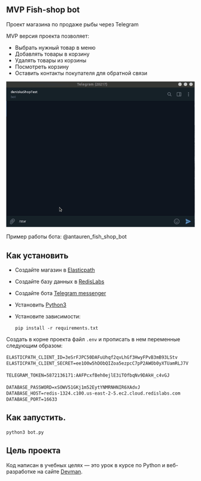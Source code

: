 ## MVP Fish-shop bot

Проект магазина по продаже рыбы через Telegram

MVP версия проекта позволяет:
- Выбрать нужный товар в меню
- Добавлять товары в корзину
- Удалять товары из корзины
- Посмотреть корзину
- Оставить контакты покупателя для обратной связи

<img src="screenshots/fish-shop.gif"/>    

Пример работы бота: @antauren_fish_shop_bot

## Как установить

- Создайте магазин в [Elasticpath](https://www.elasticpath.com/)
- Создайте базу данных в [RedisLabs](https://redislabs.com/)
- Создайте бота [Telegram messenger](https://web.telegram.org/#/login)

- Установить [Python3](python.org/downloads)
- Установите зависимости:
    ```
    pip install -r requirements.txt
    ```

Создать в корне проекта файл `.env` и прописать в нем переменные следующим образом:

```
ELASTICPATH_CLIENT_ID=3eSrFJPC50DAFuUhqf2qvLhGf3HwyFPvB3mB93LStv
ELASTICPATH_CLIENT_SECRET=ee1O0w5hDObQIZoa5ezpcC7pP2AWOb0yXTUamRLJ7V

TELEGRAM_TOKEN=5872136171:AAFPcxfBeh0ejlE3iTOfbqNv9DAkH_c4vGJ

DATABASE_PASSWORD=xSOWV51GKj1m52EytYNMRNHNIR6XAdvJ
DATABASE_HOST=redis-1324.c100.us-east-2-5.ec2.cloud.redislabs.com
DATABASE_PORT=16633
```



## Как запустить.
```
python3 bot.py
```




## Цель проекта
Код написан в учебных целях — это урок в курсе по Python и веб-разработке на сайте [Devman](https://dvmn.org/modules/chat-bots/lesson/fish-shop/).